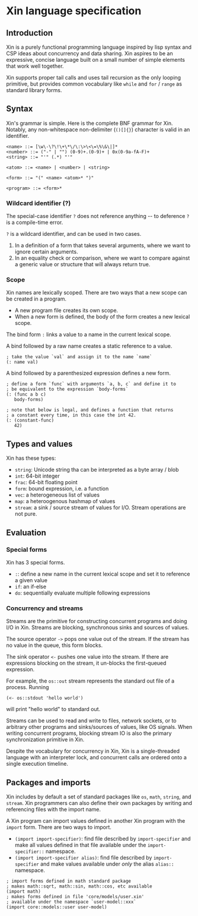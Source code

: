 # Xin language specification

## Introduction

Xin is a purely functional programming language inspired by lisp syntax and CSP ideas about concurrency and data sharing. Xin aspires to be an expressive, concise language built on a small number of simple elements that work well together.

Xin supports proper tail calls and uses tail recursion as the only looping primitive, but provides common vocabulary like `while` and `for` / `range` as standard library forms.

## Syntax

Xin's grammar is simple. Here is the complete BNF grammar for Xin. Notably, any non-whitespace non-delimiter (`()[]{}`) character is valid in an identifier.

```
<name> ::= [\w\-\?\!\+\*\/\:\>\<\=\%\&\|]*
<number> ::= ("-" | "") (0-9)+.(0-9)+ | 0x(0-9a-fA-F)+
<string> ::= "'" (.*) "'"

<atom> ::= <name> | <number> | <string>

<form> ::= "(" <name> <atom>* ")"

<program> ::= <form>*
```

### Wildcard identifier (?)

The special-case identifier `?` does not reference anything -- to deference `?` is a compile-time error.

`?` is a wildcard identifier, and can be used in two cases.

1. In a definition of a form that takes several arguments, where we want to ignore certain arguments.
2. In an equality check or comparison, where we want to compare against a generic value or structure that will always return true.

### Scope

Xin names are lexically scoped. There are two ways that a new scope can be created in a program.

- A new program file creates its own scope.
- When a new form is defined, the body of the form creates a new lexical scope.

The bind form `:` links a value to a name in the current lexical scope.

A bind followed by a raw name creates a static reference to a value.

```
; take the value `val` and assign it to the name `name`
(: name val)
```

A bind followed by a parenthesized expression defines a new form.

```
; define a form `func` with arguments `a, b, c` and define it to
; be equivalent to the expression `body-forms`
(: (func a b c)
   body-forms)

; note that below is legal, and defines a function that returns
; a constant every time, in this case the int 42.
(: (constant-func)
   42)
```

## Types and values

Xin has these types:

- `string`: Unicode string tha can be interpreted as a byte array / blob
- `int`: 64-bit integer
- `frac`: 64-bit floating point
- `form`: bound expression, i.e. a function
- `vec`: a heterogeneous list of values
- `map`: a heteroogenous hashmap of values
- `stream`: a sink / source stream of values for I/O. Stream operations are not pure.

## Evaluation

### Special forms

Xin has 3 special forms.

- `:`: define a new name in the current lexical scope and set it to reference a given value
- `if`: an if-else
- `do`: sequentially evaluate multiple following expressions

### Concurrency and streams

Streams are the primitive for constructing concurrent programs and doing I/O in Xin. Streams are blocking, synchronous sinks and sources of values.

The source operator `->` pops one value out of the stream. If the stream has no value in the queue, this form blocks.

The sink operator `<-` pushes one value into the stream. If there are expressions blocking on the stream, it un-blocks the first-queued expression.

For example, the `os::out` stream represents the standard out file of a process. Running

```
(<- os::stdout 'hello world')
```

will print "hello world" to standard out.

Streams can be used to read and write to files, network sockets, or to arbitrary other programs and sinks/sources of values, like OS signals. When writing concurrent programs, blocking stream IO is also the primary synchronization primitive in Xin.

Despite the vocabulary for concurrency in Xin, Xin is a single-threaded language with an interpreter lock, and concurrent calls are ordered onto a single execution timeline.

## Packages and imports

Xin includes by default a set of standard packages like `os`, `math`, `string`, and `stream`. Xin programmers can also define their own packages by writing and referencing files with the import name.

A Xin program can import values defined in another Xin program with the `import` form. There are two ways to import.

- `(import import-specifier)`: find file described by `import-specifier` and make all values defined in that file available under the `import-specifier::` namespace.
- `(import import-specifier alias)`: find file described by `import-specifier` and make values available under _only_ the alias `alias::` namespace.

```
; import forms defined in math standard package
; makes math::sqrt, math::sin, math::cos, etc available
(import math)
; makes forms defined in file 'core/models/user.xin'
; available under the namespace `user-model::xxx`
(import core::models::user user-model)
```
